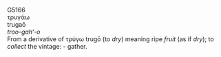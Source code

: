 G5166  
τρυγάω  
trugaō  
*troo-gah‘-o*  
From a derivative of τρύγω trugō (to *dry*) meaning ripe *fruit* (as if
*dry*); to *collect* the vintage: - gather.  
